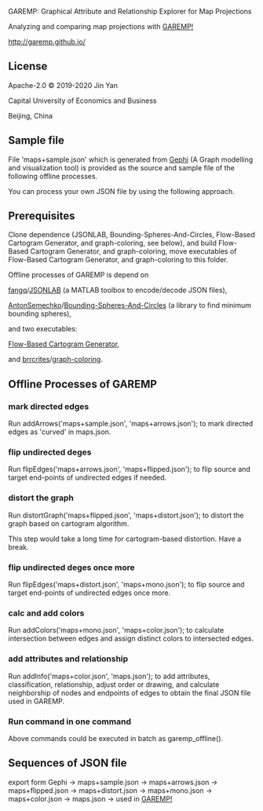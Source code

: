 GAREMP: Graphical Attribute and Relationship Explorer for Map Projections

Analyzing and comparing map projections with [GAREMP!](http://garemp.github.io)

http://garemp.github.io/

## License
Apache-2.0 © 2019-2020 Jin Yan

Capital University of Economics and Business

Beijing, China

## Sample file

File 'maps+sample.json' which is generated from [Gephi](https://github.com/gephi/gephi) (A Graph modelling and visualization tool) is provided as the source and sample file of the following offline processes.

You can process your own JSON file by using the following approach.

## Prerequisites

Clone dependence (JSONLAB, Bounding-Spheres-And-Circles, Flow-Based Cartogram Generator, and graph-coloring, see below), and build Flow-Based Cartogram Generator, and graph-coloring, move executables of Flow-Based Cartogram Generator, and graph-coloring to this folder.

Offline processes of GAREMP is depend on 

[fangq](https://github.com/fangq)/[JSONLAB](https://github.com/fangq/jsonlab) (a MATLAB toolbox to encode/decode JSON files), 

[AntonSemechko](https://github.com/AntonSemechko)/[Bounding-Spheres-And-Circles](https://github.com/AntonSemechko/Bounding-Spheres-And-Circles) (a library to find minimum bounding spheres), 

and two executables:

[Flow-Based Cartogram Generator](https://github.com/Flow-Based-Cartograms/go_cart), 

and [brrcrites](https://github.com/brrcrites)/[graph-coloring](https://github.com/brrcrites/graph-coloring).

## Offline Processes of GAREMP

### mark directed edges

Run addArrows('maps+sample.json', 'maps+arrows.json'); to mark directed edges as 'curved' in maps.json.

### flip undirected deges

Run flipEdges('maps+arrows.json', 'maps+flipped.json'); to flip source and target end-points of undirected edges if needed.

### distort the graph

Run distortGraph('maps+flipped.json', 'maps+distort.json'); to distort the graph based on cartogram algorithm.

This step would take a long time for cartogram-based distortion. Have a break.

### flip undirected deges once more

Run flipEdges('maps+distort.json', 'maps+mono.json'); to flip source and target end-points of undirected edges once more.

### calc and add colors

Run addColors('maps+mono.json', 'maps+color.json'); to calculate intersection between edges and assign distinct colors to intersected edges.

### add attributes and relationship

Run addInfo('maps+color.json', 'maps.json'); to add attributes, classification, relationship, adjust order or drawing, and calculate neighborship of nodes and endpoints of edges to obtain the final JSON file used in GAREMP.

### Run command in one command

Above commands could be executed in batch as garemp_offline().

## Sequences of JSON file

export form Gephi -> maps+sample.json -> maps+arrows.json -> maps+flipped.json -> maps+distort.json -> maps+mono.json -> maps+color.json -> maps.json -> used in [GAREMP!](http://garemp.github.io)

